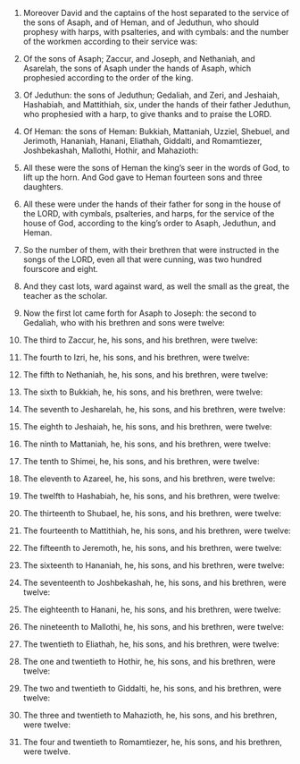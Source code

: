 1. Moreover David and the captains of the host separated to the
service of the sons of Asaph, and of Heman, and of Jeduthun, who
should prophesy with harps, with psalteries, and with cymbals: and the
number of the workmen according to their service was:

2. Of the sons
of Asaph; Zaccur, and Joseph, and Nethaniah, and Asarelah, the sons of
Asaph under the hands of Asaph, which prophesied according to the
order of the king.

3. Of Jeduthun: the sons of Jeduthun; Gedaliah, and Zeri, and
Jeshaiah, Hashabiah, and Mattithiah, six, under the hands of their
father Jeduthun, who prophesied with a harp, to give thanks and to
praise the LORD.

4. Of Heman: the sons of Heman: Bukkiah, Mattaniah, Uzziel, Shebuel,
and Jerimoth, Hananiah, Hanani, Eliathah, Giddalti, and Romamtiezer,
Joshbekashah, Mallothi, Hothir, and Mahazioth:

5. All these were the
sons of Heman the king’s seer in the words of God, to lift up the
horn. And God gave to Heman fourteen sons and three daughters.

6. All these were under the hands of their father for song in the
house of the LORD, with cymbals, psalteries, and harps, for the
service of the house of God, according to the king’s order to Asaph,
Jeduthun, and Heman.

7. So the number of them, with their brethren that were instructed
in the songs of the LORD, even all that were cunning, was two hundred
fourscore and eight.

8. And they cast lots, ward against ward, as well the small as the
great, the teacher as the scholar.

9. Now the first lot came forth for Asaph to Joseph: the second to
Gedaliah, who with his brethren and sons were twelve:

10. The third
to Zaccur, he, his sons, and his brethren, were twelve:

11. The
fourth to Izri, he, his sons, and his brethren, were twelve:

12. The
fifth to Nethaniah, he, his sons, and his brethren, were twelve:

13. The sixth to Bukkiah, he, his sons, and his brethren, were twelve:

14. The seventh to Jesharelah, he, his sons, and his brethren, were
twelve:

15. The eighth to Jeshaiah, he, his sons, and his brethren,
were twelve:

16. The ninth to Mattaniah, he, his sons, and his
brethren, were twelve:

17. The tenth to Shimei, he, his sons, and
his brethren, were twelve:

18. The eleventh to Azareel, he, his
sons, and his brethren, were twelve:

19. The twelfth to Hashabiah,
he, his sons, and his brethren, were twelve:

20. The thirteenth to
Shubael, he, his sons, and his brethren, were twelve:

21. The
fourteenth to Mattithiah, he, his sons, and his brethren, were twelve:

22. The fifteenth to Jeremoth, he, his sons, and his brethren, were
twelve:

23. The sixteenth to Hananiah, he, his sons, and his
brethren, were twelve:

24. The seventeenth to Joshbekashah, he, his
sons, and his brethren, were twelve:

25. The eighteenth to Hanani,
he, his sons, and his brethren, were twelve:

26. The nineteenth to
Mallothi, he, his sons, and his brethren, were twelve:

27. The
twentieth to Eliathah, he, his sons, and his brethren, were twelve:

28. The one and twentieth to Hothir, he, his sons, and his brethren,
were twelve:

29. The two and twentieth to Giddalti, he, his sons,
and his brethren, were twelve:

30. The three and twentieth to
Mahazioth, he, his sons, and his brethren, were twelve:

31. The four
and twentieth to Romamtiezer, he, his sons, and his brethren, were
twelve.